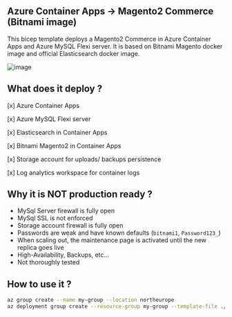 ## Azure Container Apps -> Magento2 Commerce (Bitnami image)
  This bicep template deploys a Magento2 Commerce in Azure Container Apps and Azure MySQL Flexi server. It is based on Bitnami Magento docker image and official Elasticsearch docker image.
  
![image](https://user-images.githubusercontent.com/11852796/193596181-75f90621-03a4-46cb-9285-4758e4f9226d.png)

## What does it deploy ?

[x] Azure Container Apps

[x] Azure MySQL Flexi server

[x] Elasticsearch in Container Apps

[x] Bitnami Magento2 in Container Apps

[x] Storage account for uploads/ backups persistence

[x] Log analytics workspace for container logs

## Why it is NOT production ready ?

- MySql Server firewall is fully open
- MySql SSL is not enforced
- Storage account firewall is fully open
- Passwords are weak and have known defaults (`bitnami1`, `Password123_`)
- When scaling out, the maintenance page is activated until the new replica goes live
- High-Availability, Backups, etc...
- Not thoroughly tested

## How to use it ?

```bash
az group create --name my-group --location northeurope
az deployment group create --resource-group my-group --template-file ./magento.bitnami.bicep
```
